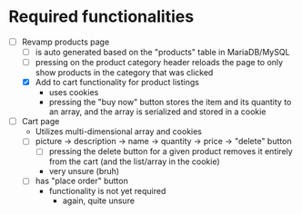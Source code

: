 # Required functionalities

- [ ] Revamp products page
  - [ ] is auto generated based on the "products" table in MariaDB/MySQL
  - [ ] pressing on the product category header reloads the page to only show products in the category that was clicked
  - [x] Add to cart functionality for product listings
    - uses cookies
    - pressing the "buy now" button stores the item and its quantity to an array, and the array is serialized and stored in a cookie
- [ ] Cart page
  - Utilizes multi-dimensional array and cookies
  - [ ] picture -> description -> name -> quantity -> price -> "delete" button
    - [ ] pressing the delete button for a given product removes it entirely from the cart (and the list/array in the cookie)
    - very unsure (bruh)
  - [ ] has "place order" button
    - functionality is not yet required
      - again, quite unsure
